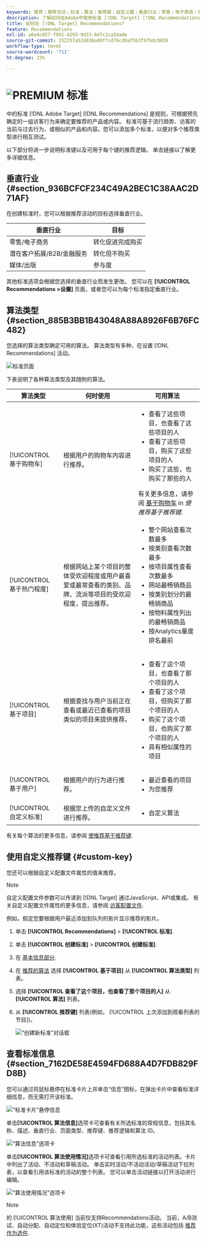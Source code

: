 ```yaml
---
keywords: 推荐；推荐活动；标准；算法；推荐键；自定义键；垂直行业；零售；电子商务；商机拓展；b2b；金融服务；媒体；发布
description: 了解如何在Adobe中使用标准 [!DNL Target] [!DNL Recommendations].
title: 如何在 [!DNL Target] Recommendations?
feature: Recommendations
exl-id: a6e4c857-f991-4293-9d33-8d7c2ca5dade
source-git-commit: 152257a52d836a88ffcd76cd9af5b3fbfbdc0839
workflow-type: tm+mt
source-wordcount: '711'
ht-degree: 23%

---
```


# ![PREMIUM](/help/main/assets/premium.png) 标准 

中的标准 [!DNL Adobe Target] [!DNL Recommendations] 是规则，可根据预先确定的一组访客行为来确定要推荐的产品或内容。 标准可基于流行趋势、访客的当前与过去行为，或相似的产品和内容。您可以添加多个标准，以便对多个推荐类型进行相互测试。

以下部分将进一步说明标准键以及可用于每个键的推荐逻辑。 单击链接以了解更多详细信息。

## 垂直行业 {#section_936BCFCF234C49A2BEC1C38AAC2D71AF}

在创建标准时，您可以根据推荐活动的目标选择垂直行业。

| 垂直行业 | 目标 |
|--- |--- |
| 零售/电子商务 | 转化促进完成购买 |
| 潜在客户拓展/B2B/金融服务 | 转化但不购买 |
| 媒体/出版 | 参与度 |

其他标准选项会根据您选择的垂直行业而发生更改。 您可以在 **[!UICONTROL Recommendations >设置]** 页面，或者您可以为每个标准指定垂直行业。

## 算法类型 {#section_885B3BB1B43048A88A8926F6B76FC482}

您选择的算法类型确定可用的算法。 算法类型有多种，在设置 [!DNL Recommendations] 活动。

![标准页面](assets/criteria-page.png)

下表说明了各种算法类型及其随附的算法。

| 算法类型 | 何时使用 | 可用算法 |
| --- | --- | --- |
| [!UICONTROL 基于购物车] | 根据用户的购物车内容进行推荐。 | <ul><li>查看了这些项目，也查看了这些项目的人</li><li>查看了这些项目，购买了这些项目的人</li><li>购买了这些，也购买了那些的人</li></ul>有关更多信息，请参阅 [基于购物车](/help/main/c-recommendations/c-algorithms/base-the-recommendation-on-a-recommendation-key.md#cart-based) in *使推荐基于推荐键*. |
| [!UICONTROL 基于热门程度] | 根据网站上某个项目的整体受欢迎程度或用户最喜爱或最常查看的类别、品牌、流派等项目的受欢迎程度，提出推荐。 | <ul><li>整个网站查看次数最多</li><li>按类别查看次数最多</li><li>按项目属性查看次数最多</li><li>网站最畅销商品</li><li>按类别划分的最畅销商品</li><li>按物料属性列出的最畅销商品</li><li>按Analytics量度排名最前</li></ul> |
| [!UICONTROL 基于项目] | 根据查找与用户当前正在查看或最近已查看的项目类似的项目来提供推荐。 | <ul><li>查看了这个项目，也查看了那个项目的人</li><li>查看了这个项目，但购买了那个项目的人</li><li>购买了这个项目，也购买了那个项目的人</li><li>具有相似属性的项目</li></ul> |
| [!UICONTROL 基于用户] | 根据用户的行为进行推荐。 | <ul><li>最近查看的项目</li><li>为您推荐</li></ul> |
| [!UICONTROL 自定义标准] | 根据您上传的自定义文件进行推荐。 | <ul><li>自定义算法</li></ul> |

有关每个算法的更多信息，请参阅 [使推荐基于推荐键](/help/main/c-recommendations/c-algorithms/base-the-recommendation-on-a-recommendation-key.md).

## 使用自定义推荐键 {#custom-key}

您还可以根据自定义配置文件属性的值来推荐。

>[!NOTE]
>
>自定义配置文件参数可以传递到 [!DNL Target] 通过JavaScript、API或集成。 有关自定义配置文件属性的更多信息，请参阅 [访客配置文件](/help/main/c-target/c-visitor-profile/visitor-profile.md).

例如，假定您要根据用户最近添加到队列的影片显示推荐的影片。

1. 单击 **[!UICONTROL Recommendations]** > **[!UICONTROL 标准]**.

1. 单击 **[!UICONTROL 创建标准]** > **[!UICONTROL 创建标准]**.

1. 在 [基本信息部分](/help/main/c-recommendations/c-algorithms/create-new-algorithm.md#info).

1. 在 [推荐的算法](/help/main/c-recommendations/c-algorithms/create-new-algorithm.md#rec-algo) 选择 **[!UICONTROL 基于项目]** 从 **[!UICONTROL 算法类型]** 列表。

1. 选择 **[!UICONTROL 查看了这个项目，也查看了那个项目的人]** 从 **[!UICONTROL 算法]** 列表。

1. 从 **[!UICONTROL 推荐键]** 列表(例如， [!UICONTROL 上次添加到观看列表的节目])。

   ![“创建新标准”对话框](assets/custom-key1.png)

## 查看标准信息 {#section_7162DE58E4594FD688A4D7FDB829FD8B}

您可以通过将鼠标悬停在标准卡片上并单击“信息”图标，在弹出卡片中查看标准详细信息，而无需打开该标准。

![“标准卡片”悬停信息](/help/main/c-recommendations/c-algorithms/assets/criteria_hover.png)

单击&#x200B;**[!UICONTROL 算法信息]**&#x200B;选项卡可查看有关所选标准的常规信息，包括其名称、描述、垂直行业、页面类型、推荐键、推荐逻辑和算法 ID。

![“算法信息”选项卡](/help/main/c-recommendations/c-algorithms/assets/criteria_info.png)

单击&#x200B;**[!UICONTROL 算法使用情况]**&#x200B;选项卡可查看引用所选标准的活动列表。卡片中列出了活动、不活动和草稿活动。 单击实时活动/不活动活动/草稿活动下拉列表，以查看引用该标准的活动的整个列表。 您可以单击活动链接以打开活动进行编辑。

![“算法使用情况”选项卡](/help/main/c-recommendations/c-algorithms/assets/criteria_usage.png)

>[!NOTE]
>
>的 [!UICONTROL 算法使用] 当前仅支持Recommendations活动。 当前，A/B测试、自动分配、自动定位和体验定位(XT)活动不支持此功能，这些活动包括 [推荐作为选件](/help/main/c-recommendations/recommendations-as-an-offer.md).
